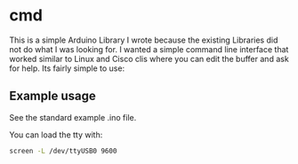 # cmd

This is a simple Arduino Library I wrote because the existing Libraries did not do what I was looking for. I wanted a simple command line interface that worked similar to Linux and Cisco clis where you can edit the buffer and ask for help. Its fairly simple to use:

## Example usage
See the standard example .ino file.

You can load the tty with:
```bash
screen -L /dev/ttyUSB0 9600
```
